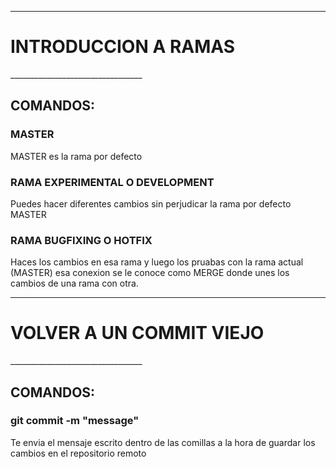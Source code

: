 _________________________________

<h1> INTRODUCCION A RAMAS </h1>
_________________________________

<h2>COMANDOS:</h2>

<h3>MASTER</h3>

<p>
MASTER es la rama por defecto
</p>

<h3>RAMA EXPERIMENTAL O DEVELOPMENT</h3>

<p>
Puedes hacer diferentes cambios sin perjudicar la rama por defecto MASTER
</p>

<h3>RAMA BUGFIXING O HOTFIX</h3>

<p>
Haces los cambios en esa rama y luego los pruabas con la rama actual (MASTER) esa conexion se le conoce como MERGE donde unes los cambios de una rama con otra.
</p>

_________________________________

<h1> VOLVER A UN COMMIT VIEJO </h1>
_________________________________

<h2>COMANDOS:</h2>

<h3>git commit -m "message"</h3>

<p>
Te envia el mensaje escrito dentro de las comillas a la hora de guardar los cambios en el repositorio remoto
</p>